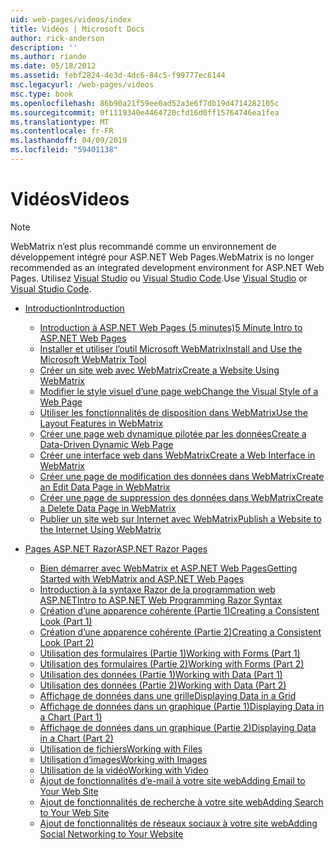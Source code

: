 ```yaml
---
uid: web-pages/videos/index
title: Vidéos | Microsoft Docs
author: rick-anderson
description: ''
ms.author: riande
ms.date: 05/18/2012
ms.assetid: febf2824-4e3d-4dc6-84c5-f99777ec6144
msc.legacyurl: /web-pages/videos
msc.type: book
ms.openlocfilehash: 86b90a21f59ee0ad52a3e6f7db19d4714282105c
ms.sourcegitcommit: 0f1119340e4464720cfd16d0ff15764746ea1fea
ms.translationtype: MT
ms.contentlocale: fr-FR
ms.lasthandoff: 04/09/2019
ms.locfileid: "59401138"
---
```

# <a name="videos"></a><span data-ttu-id="ed2fc-102">Vidéos</span><span class="sxs-lookup"><span data-stu-id="ed2fc-102">Videos</span></span>


> [!NOTE] 
> <span data-ttu-id="ed2fc-103">WebMatrix n’est plus recommandé comme un environnement de développement intégré pour ASP.NET Web Pages.</span><span class="sxs-lookup"><span data-stu-id="ed2fc-103">WebMatrix is no longer recommended as an integrated development environment for ASP.NET Web Pages.</span></span> <span data-ttu-id="ed2fc-104">Utilisez [Visual Studio](xref:aspnet/web-pages/overview/getting-started/program-asp-net-web-pages-in-visual-studio) ou [Visual Studio Code](https://code.visualstudio.com/).</span><span class="sxs-lookup"><span data-stu-id="ed2fc-104">Use [Visual Studio](xref:aspnet/web-pages/overview/getting-started/program-asp-net-web-pages-in-visual-studio) or [Visual Studio Code](https://code.visualstudio.com/).</span></span>

- [<span data-ttu-id="ed2fc-105">Introduction</span><span class="sxs-lookup"><span data-stu-id="ed2fc-105">Introduction</span></span>](introduction/index.md)

    - [<span data-ttu-id="ed2fc-106">Introduction à ASP.NET Web Pages (5 minutes)</span><span class="sxs-lookup"><span data-stu-id="ed2fc-106">5 Minute Intro to ASP.NET Web Pages</span></span>](introduction/5-minute-introduction-to-aspnet-web-pages.md)
    - [<span data-ttu-id="ed2fc-107">Installer et utiliser l’outil Microsoft WebMatrix</span><span class="sxs-lookup"><span data-stu-id="ed2fc-107">Install and Use the Microsoft WebMatrix Tool</span></span>](introduction/install-and-use-the-microsoft-webmatrix-tool.md)
    - [<span data-ttu-id="ed2fc-108">Créer un site web avec WebMatrix</span><span class="sxs-lookup"><span data-stu-id="ed2fc-108">Create a Website Using WebMatrix</span></span>](introduction/create-a-website-using-webmatrix.md)
    - [<span data-ttu-id="ed2fc-109">Modifier le style visuel d’une page web</span><span class="sxs-lookup"><span data-stu-id="ed2fc-109">Change the Visual Style of a Web Page</span></span>](introduction/change-the-visual-style-of-a-web-page.md)
    - [<span data-ttu-id="ed2fc-110">Utiliser les fonctionnalités de disposition dans WebMatrix</span><span class="sxs-lookup"><span data-stu-id="ed2fc-110">Use the Layout Features in WebMatrix</span></span>](introduction/use-the-layout-features-in-webmatrix.md)
    - [<span data-ttu-id="ed2fc-111">Créer une page web dynamique pilotée par les données</span><span class="sxs-lookup"><span data-stu-id="ed2fc-111">Create a Data-Driven Dynamic Web Page</span></span>](introduction/create-a-data-driven-dynamic-web-page.md)
    - [<span data-ttu-id="ed2fc-112">Créer une interface web dans WebMatrix</span><span class="sxs-lookup"><span data-stu-id="ed2fc-112">Create a Web Interface in WebMatrix</span></span>](introduction/create-a-web-interface-in-webmatrix.md)
    - [<span data-ttu-id="ed2fc-113">Créer une page de modification des données dans WebMatrix</span><span class="sxs-lookup"><span data-stu-id="ed2fc-113">Create an Edit Data Page in WebMatrix</span></span>](introduction/create-an-edit-data-page-in-webmatrix.md)
    - [<span data-ttu-id="ed2fc-114">Créer une page de suppression des données dans WebMatrix</span><span class="sxs-lookup"><span data-stu-id="ed2fc-114">Create a Delete Data Page in WebMatrix</span></span>](introduction/create-a-delete-data-page-in-webmatrix.md)
    - [<span data-ttu-id="ed2fc-115">Publier un site web sur Internet avec WebMatrix</span><span class="sxs-lookup"><span data-stu-id="ed2fc-115">Publish a Website to the Internet Using WebMatrix</span></span>](introduction/publish-a-website-to-the-internet-using-webmatrix.md)
- [<span data-ttu-id="ed2fc-116">Pages ASP.NET Razor</span><span class="sxs-lookup"><span data-stu-id="ed2fc-116">ASP.NET Razor Pages</span></span>](aspnet-razor-pages/index.md)

    - [<span data-ttu-id="ed2fc-117">Bien démarrer avec WebMatrix et ASP.NET Web Pages</span><span class="sxs-lookup"><span data-stu-id="ed2fc-117">Getting Started with WebMatrix and ASP.NET Web Pages</span></span>](aspnet-razor-pages/getting-started-with-webmatrix-and-aspnet-web-pages.md)
    - [<span data-ttu-id="ed2fc-118">Introduction à la syntaxe Razor de la programmation web ASP.NET</span><span class="sxs-lookup"><span data-stu-id="ed2fc-118">Intro to ASP.NET Web Programming Razor Syntax</span></span>](aspnet-razor-pages/introduction-to-aspnet-web-programming-using-the-razor-syntax.md)
    - [<span data-ttu-id="ed2fc-119">Création d’une apparence cohérente (Partie 1)</span><span class="sxs-lookup"><span data-stu-id="ed2fc-119">Creating a Consistent Look (Part 1)</span></span>](aspnet-razor-pages/creating-a-consistent-look-part-1.md)
    - [<span data-ttu-id="ed2fc-120">Création d’une apparence cohérente (Partie 2)</span><span class="sxs-lookup"><span data-stu-id="ed2fc-120">Creating a Consistent Look (Part 2)</span></span>](aspnet-razor-pages/creating-a-consistent-look-part-2.md)
    - [<span data-ttu-id="ed2fc-121">Utilisation des formulaires (Partie 1)</span><span class="sxs-lookup"><span data-stu-id="ed2fc-121">Working with Forms (Part 1)</span></span>](aspnet-razor-pages/working-with-forms-part-1.md)
    - [<span data-ttu-id="ed2fc-122">Utilisation des formulaires (Partie 2)</span><span class="sxs-lookup"><span data-stu-id="ed2fc-122">Working with Forms (Part 2)</span></span>](aspnet-razor-pages/working-with-forms-part-2.md)
    - [<span data-ttu-id="ed2fc-123">Utilisation des données (Partie 1)</span><span class="sxs-lookup"><span data-stu-id="ed2fc-123">Working with Data (Part 1)</span></span>](aspnet-razor-pages/working-with-data-part-1.md)
    - [<span data-ttu-id="ed2fc-124">Utilisation des données (Partie 2)</span><span class="sxs-lookup"><span data-stu-id="ed2fc-124">Working with Data (Part 2)</span></span>](aspnet-razor-pages/working-with-data-part-2.md)
    - [<span data-ttu-id="ed2fc-125">Affichage de données dans une grille</span><span class="sxs-lookup"><span data-stu-id="ed2fc-125">Displaying Data in a Grid</span></span>](aspnet-razor-pages/displaying-data-in-a-grid.md)
    - [<span data-ttu-id="ed2fc-126">Affichage de données dans un graphique (Partie 1)</span><span class="sxs-lookup"><span data-stu-id="ed2fc-126">Displaying Data in a Chart (Part 1)</span></span>](aspnet-razor-pages/displaying-data-in-a-chart-part-1.md)
    - [<span data-ttu-id="ed2fc-127">Affichage de données dans un graphique (Partie 2)</span><span class="sxs-lookup"><span data-stu-id="ed2fc-127">Displaying Data in a Chart (Part 2)</span></span>](aspnet-razor-pages/displaying-data-in-a-chart-part-2.md)
    - [<span data-ttu-id="ed2fc-128">Utilisation de fichiers</span><span class="sxs-lookup"><span data-stu-id="ed2fc-128">Working with Files</span></span>](aspnet-razor-pages/working-with-files.md)
    - [<span data-ttu-id="ed2fc-129">Utilisation d’images</span><span class="sxs-lookup"><span data-stu-id="ed2fc-129">Working with Images</span></span>](aspnet-razor-pages/working-with-images.md)
    - [<span data-ttu-id="ed2fc-130">Utilisation de la vidéo</span><span class="sxs-lookup"><span data-stu-id="ed2fc-130">Working with Video</span></span>](aspnet-razor-pages/working-with-video.md)
    - [<span data-ttu-id="ed2fc-131">Ajout de fonctionnalités d’e-mail à votre site web</span><span class="sxs-lookup"><span data-stu-id="ed2fc-131">Adding Email to Your Web Site</span></span>](aspnet-razor-pages/adding-email-to-your-web-site.md)
    - [<span data-ttu-id="ed2fc-132">Ajout de fonctionnalités de recherche à votre site web</span><span class="sxs-lookup"><span data-stu-id="ed2fc-132">Adding Search to Your Web Site</span></span>](aspnet-razor-pages/adding-search-to-your-web-site.md)
    - [<span data-ttu-id="ed2fc-133">Ajout de fonctionnalités de réseaux sociaux à votre site web</span><span class="sxs-lookup"><span data-stu-id="ed2fc-133">Adding Social Networking to Your Website</span></span>](aspnet-razor-pages/adding-social-networking-to-your-website.md)
